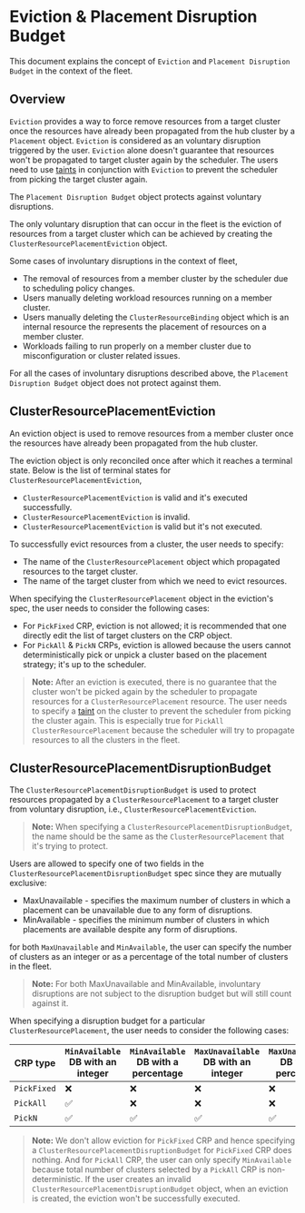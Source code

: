 # Eviction & Placement Disruption Budget

This document explains the concept of `Eviction` and `Placement Disruption Budget` in the context of the fleet.

## Overview

`Eviction` provides a way to force remove resources from a target cluster once the resources have already been propagated from the hub cluster by a `Placement` object. 
`Eviction` is considered as an voluntary disruption triggered by the user. `Eviction` alone doesn't guarantee that resources won't be propagated to target cluster again by the scheduler.
The users need to use [taints](../../howtos/taint-toleration.md) in conjunction with `Eviction` to prevent the scheduler from picking the target cluster again.

The `Placement Disruption Budget` object protects against voluntary disruptions.

The only voluntary disruption that can occur in the fleet is the eviction of resources from a target cluster which can be achieved by creating the `ClusterResourcePlacementEviction` object.

Some cases of involuntary disruptions in the context of fleet,
- The removal of resources from a member cluster by the scheduler due to scheduling policy changes.
- Users manually deleting workload resources running on a member cluster.
- Users manually deleting the `ClusterResourceBinding` object which is an internal resource the represents the placement of resources on a member cluster.
- Workloads failing to run properly on a member cluster due to misconfiguration or cluster related issues.

For all the cases of involuntary disruptions described above, the `Placement Disruption Budget` object does not protect against them.

## ClusterResourcePlacementEviction

An eviction object is used to remove resources from a member cluster once the resources have already been propagated from the hub cluster.

The eviction object is only reconciled once after which it reaches a terminal state. Below is the list of terminal states for `ClusterResourcePlacementEviction`,
- `ClusterResourcePlacementEviction` is valid and it's executed successfully.
- `ClusterResourcePlacementEviction` is invalid.
- `ClusterResourcePlacementEviction` is valid but it's not executed.

To successfully evict resources from a cluster, the user needs to specify:

- The name of the `ClusterResourcePlacement` object which propagated resources to the target cluster.
- The name of the target cluster from which we need to evict resources.

When specifying the `ClusterResourcePlacement` object in the eviction's spec, the user needs to consider the following cases:

- For `PickFixed` CRP, eviction is not allowed; it is recommended that one directly edit the list of target clusters on the CRP object.
- For `PickAll` & `PickN` CRPs, eviction is allowed because the users cannot deterministically pick or unpick a cluster based on the placement strategy; it's up to the scheduler.

> **Note:** After an eviction is executed, there is no guarantee that the cluster won't be picked again by the scheduler to propagate resources for a `ClusterResourcePlacement` resource.
> The user needs to specify a [taint](../../howtos/taint-toleration.md) on the cluster to prevent the scheduler from picking the cluster again. This is especially true for `PickAll ClusterResourcePlacement` because 
> the scheduler will try to propagate resources to all the clusters in the fleet.

## ClusterResourcePlacementDisruptionBudget

The `ClusterResourcePlacementDisruptionBudget` is used to protect resources propagated by a `ClusterResourcePlacement` to a target cluster from voluntary disruption, i.e., `ClusterResourcePlacementEviction`.

> **Note:** When specifying a `ClusterResourcePlacementDisruptionBudget`, the name should be the same as the `ClusterResourcePlacement` that it's trying to protect.

Users are allowed to specify one of two fields in the `ClusterResourcePlacementDisruptionBudget` spec since they are mutually exclusive:

- MaxUnavailable - specifies the maximum number of clusters in which a placement can be unavailable due to any form of disruptions.
- MinAvailable - specifies the minimum number of clusters in which placements are available despite any form of disruptions.

for both `MaxUnavailable` and `MinAvailable`, the user can specify the number of clusters as an integer or as a percentage of the total number of clusters in the fleet.

> **Note:** For both MaxUnavailable and MinAvailable, involuntary disruptions are not subject to the disruption budget but will still count against it.

When specifying a disruption budget for a particular `ClusterResourcePlacement`, the user needs to consider the following cases:

| CRP type     | `MinAvailable` DB with an integer | `MinAvailable` DB with a percentage | `MaxUnavailable` DB with an integer | `MaxUnavailable` DB with a percentage |
|--------------|-----------------------------------|-------------------------------------|-------------------------------------|---------------------------------------|
| `PickFixed`  | ❌                                 | ❌                                   | ❌                                   | ❌                                |
| `PickAll`    | ✅                                 | ❌                                   | ❌                                   | ❌                                |
| `PickN`      | ✅                                 | ✅                                   | ✅                                   | ✅                                |

> **Note:** We don't allow eviction for `PickFixed` CRP and hence specifying a `ClusterResourcePlacementDisruptionBudget` for `PickFixed` CRP does nothing. 
> And for `PickAll` CRP, the user can only specify `MinAvailable` because total number of clusters selected by a `PickAll` CRP is non-deterministic.
> If the user creates an invalid `ClusterResourcePlacementDisruptionBudget` object, when an eviction is created, the eviction won't be successfully executed.